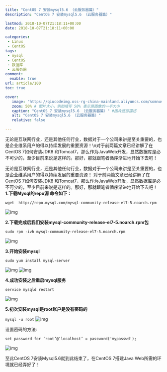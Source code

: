 ```yaml
---
title: "CentOS 7 安装mysql5.6 （云服务器篇）"
description: "CentOS 7 安装mysql5.6 （云服务器篇）"

lastmod: 2018-10-07T21:18:11+00:00
date: 2018-10-07T21:18:11+00:00

categories:
 - Linux
 - CentOS
tags:
 - mysql
 - CentOS
 - 数据库
 - 云服务器
comment:
  enable: true
url: article/100
toc: true

cover:
   image: "https://qiucodeimg.oss-rg-china-mainland.aliyuncs.com/somnus/1538916596800.png" #图片路径例如：posts/tech/123/123.png
   zoom: 50% # 图片大小，例如填写 50% 表示原图像的一半大小
   caption: "CentOS 7 安装mysql5.6 （云服务器篇）" #图片底部描述
   alt: "CentOS 7 安装mysql5.6 （云服务器篇）"
   relative: false

---
```


无论是互联网行业，还是其他任何行业，数据对于一个公司来讲是至关重要的，也是企业维系用户的得以持续发展的重要资源！\n对于前两篇文章已经讲解了在CentOS 7如何安装JDK8 和Tomcat7，那么作为JavaWeb开发，显然数据库是必不可少的，至少目前来说是这样的。那好，那就跟笔者循序渐进地开始下去吧！

<!--more-->

无论是互联网行业，还是其他任何行业，数据对于一个公司来讲是至关重要的，也是企业维系用户的得以持续发展的重要资源！
对于前两篇文章已经讲解了在CentOS 7如何安装JDK8 和Tomcat7，那么作为JavaWeb开发，显然数据库是必不可少的，至少目前来说是这样的。那好，那就跟笔者循序渐进地开始下去吧！
**1.下载Mysql的repo源 命令如下：**

```shell
wget  http://repo.mysql.com/mysql-community-release-el7-5.noarch.rpm
```



![img](https://qiucodeimg.oss-rg-china-mainland.aliyuncs.com/somnus/1538916596800.png)

**2.下载完成后我们安装mysql-community-release-el7-5.noarch.rpm包**

```shell
sudo rpm -ivh mysql-community-release-el7-5.noarch.rpm
```



![img](https://qiucodeimg.oss-rg-china-mainland.aliyuncs.com/somnus/1538914638715.png)

**3.开始安装mysql**

```shell
sudo yum install mysql-server
```



![img](https://qiucodeimg.oss-rg-china-mainland.aliyuncs.com/somnus/1538914737705.png)
![img](https://qiucodeimg.oss-rg-china-mainland.aliyuncs.com/somnus/1538917087812.png)

**4.成功安装之后重启mysql服务**

```shell
service mysqld restart
```



![img](https://qiucodeimg.oss-rg-china-mainland.aliyuncs.com/somnus/1538917193340.png)

**5.初次安装mysql是root账户是没有密码的**

`mysql -u root`
![img](https://qiucodeimg.oss-rg-china-mainland.aliyuncs.com/somnus/1538917282857.png)

设置密码的方法:

```shell
set password for ‘root’@‘localhost’ = password('mypasswd');
```


![img](https://qiucodeimg.oss-rg-china-mainland.aliyuncs.com/somnus/1538918020851.png)

至此CentOS 7安装Mysql5.6就到此结束了，在CentOS 7搭建Java Web所需的环境就已经弄好了！